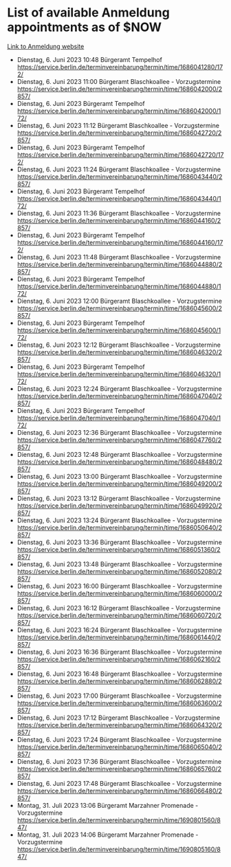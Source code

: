 # List of available Anmeldung appointments as of $NOW
[Link to Anmeldung website](https://service.berlin.de/terminvereinbarung/termin/tag.php?termin=1&anliegen[]=120686&dienstleisterlist=122210,122217,327316,122219,327312,122227,327314,122231,327346,122243,327348,122254,122252,329742,122260,329745,122262,329748,122271,327278,122273,327274,122277,327276,330436,122280,327294,122282,327290,122284,327292,122291,327270,122285,327266,122286,327264,122296,327268,150230,329760,122297,327286,122294,327284,122312,329763,122314,329775,122304,327330,122311,327334,122309,327332,317869,122281,327352,122279,329772,122283,122276,327324,122274,327326,122267,329766,122246,327318,122251,327320,122257,327322,122208,327298,122226,327300&herkunft=http%3A%2F%2Fservice.berlin.de%2Fdienstleistung%2F120686%2F)
- Dienstag, 6. Juni 2023 10:48 Bürgeramt Tempelhof https://service.berlin.de/terminvereinbarung/termin/time/1686041280/172/
- Dienstag, 6. Juni 2023 11:00 Bürgeramt Blaschkoallee - Vorzugstermine https://service.berlin.de/terminvereinbarung/termin/time/1686042000/2857/
- Dienstag, 6. Juni 2023  Bürgeramt Tempelhof https://service.berlin.de/terminvereinbarung/termin/time/1686042000/172/
- Dienstag, 6. Juni 2023 11:12 Bürgeramt Blaschkoallee - Vorzugstermine https://service.berlin.de/terminvereinbarung/termin/time/1686042720/2857/
- Dienstag, 6. Juni 2023  Bürgeramt Tempelhof https://service.berlin.de/terminvereinbarung/termin/time/1686042720/172/
- Dienstag, 6. Juni 2023 11:24 Bürgeramt Blaschkoallee - Vorzugstermine https://service.berlin.de/terminvereinbarung/termin/time/1686043440/2857/
- Dienstag, 6. Juni 2023  Bürgeramt Tempelhof https://service.berlin.de/terminvereinbarung/termin/time/1686043440/172/
- Dienstag, 6. Juni 2023 11:36 Bürgeramt Blaschkoallee - Vorzugstermine https://service.berlin.de/terminvereinbarung/termin/time/1686044160/2857/
- Dienstag, 6. Juni 2023  Bürgeramt Tempelhof https://service.berlin.de/terminvereinbarung/termin/time/1686044160/172/
- Dienstag, 6. Juni 2023 11:48 Bürgeramt Blaschkoallee - Vorzugstermine https://service.berlin.de/terminvereinbarung/termin/time/1686044880/2857/
- Dienstag, 6. Juni 2023  Bürgeramt Tempelhof https://service.berlin.de/terminvereinbarung/termin/time/1686044880/172/
- Dienstag, 6. Juni 2023 12:00 Bürgeramt Blaschkoallee - Vorzugstermine https://service.berlin.de/terminvereinbarung/termin/time/1686045600/2857/
- Dienstag, 6. Juni 2023  Bürgeramt Tempelhof https://service.berlin.de/terminvereinbarung/termin/time/1686045600/172/
- Dienstag, 6. Juni 2023 12:12 Bürgeramt Blaschkoallee - Vorzugstermine https://service.berlin.de/terminvereinbarung/termin/time/1686046320/2857/
- Dienstag, 6. Juni 2023  Bürgeramt Tempelhof https://service.berlin.de/terminvereinbarung/termin/time/1686046320/172/
- Dienstag, 6. Juni 2023 12:24 Bürgeramt Blaschkoallee - Vorzugstermine https://service.berlin.de/terminvereinbarung/termin/time/1686047040/2857/
- Dienstag, 6. Juni 2023  Bürgeramt Tempelhof https://service.berlin.de/terminvereinbarung/termin/time/1686047040/172/
- Dienstag, 6. Juni 2023 12:36 Bürgeramt Blaschkoallee - Vorzugstermine https://service.berlin.de/terminvereinbarung/termin/time/1686047760/2857/
- Dienstag, 6. Juni 2023 12:48 Bürgeramt Blaschkoallee - Vorzugstermine https://service.berlin.de/terminvereinbarung/termin/time/1686048480/2857/
- Dienstag, 6. Juni 2023 13:00 Bürgeramt Blaschkoallee - Vorzugstermine https://service.berlin.de/terminvereinbarung/termin/time/1686049200/2857/
- Dienstag, 6. Juni 2023 13:12 Bürgeramt Blaschkoallee - Vorzugstermine https://service.berlin.de/terminvereinbarung/termin/time/1686049920/2857/
- Dienstag, 6. Juni 2023 13:24 Bürgeramt Blaschkoallee - Vorzugstermine https://service.berlin.de/terminvereinbarung/termin/time/1686050640/2857/
- Dienstag, 6. Juni 2023 13:36 Bürgeramt Blaschkoallee - Vorzugstermine https://service.berlin.de/terminvereinbarung/termin/time/1686051360/2857/
- Dienstag, 6. Juni 2023 13:48 Bürgeramt Blaschkoallee - Vorzugstermine https://service.berlin.de/terminvereinbarung/termin/time/1686052080/2857/
- Dienstag, 6. Juni 2023 16:00 Bürgeramt Blaschkoallee - Vorzugstermine https://service.berlin.de/terminvereinbarung/termin/time/1686060000/2857/
- Dienstag, 6. Juni 2023 16:12 Bürgeramt Blaschkoallee - Vorzugstermine https://service.berlin.de/terminvereinbarung/termin/time/1686060720/2857/
- Dienstag, 6. Juni 2023 16:24 Bürgeramt Blaschkoallee - Vorzugstermine https://service.berlin.de/terminvereinbarung/termin/time/1686061440/2857/
- Dienstag, 6. Juni 2023 16:36 Bürgeramt Blaschkoallee - Vorzugstermine https://service.berlin.de/terminvereinbarung/termin/time/1686062160/2857/
- Dienstag, 6. Juni 2023 16:48 Bürgeramt Blaschkoallee - Vorzugstermine https://service.berlin.de/terminvereinbarung/termin/time/1686062880/2857/
- Dienstag, 6. Juni 2023 17:00 Bürgeramt Blaschkoallee - Vorzugstermine https://service.berlin.de/terminvereinbarung/termin/time/1686063600/2857/
- Dienstag, 6. Juni 2023 17:12 Bürgeramt Blaschkoallee - Vorzugstermine https://service.berlin.de/terminvereinbarung/termin/time/1686064320/2857/
- Dienstag, 6. Juni 2023 17:24 Bürgeramt Blaschkoallee - Vorzugstermine https://service.berlin.de/terminvereinbarung/termin/time/1686065040/2857/
- Dienstag, 6. Juni 2023 17:36 Bürgeramt Blaschkoallee - Vorzugstermine https://service.berlin.de/terminvereinbarung/termin/time/1686065760/2857/
- Dienstag, 6. Juni 2023 17:48 Bürgeramt Blaschkoallee - Vorzugstermine https://service.berlin.de/terminvereinbarung/termin/time/1686066480/2857/
- Montag, 31. Juli 2023 13:06 Bürgeramt Marzahner Promenade - Vorzugstermine https://service.berlin.de/terminvereinbarung/termin/time/1690801560/847/
- Montag, 31. Juli 2023 14:06 Bürgeramt Marzahner Promenade - Vorzugstermine https://service.berlin.de/terminvereinbarung/termin/time/1690805160/847/
